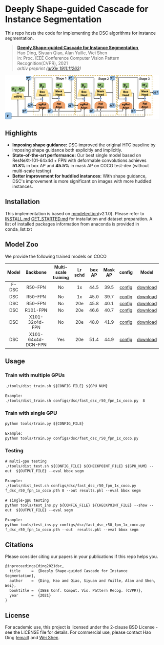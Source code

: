 # Deeply Shape-guided Cascade for Instance Segmentation
This repo hosts the code for implementing the DSC algorithms for instance segmentation.

> [**Deeply Shape-guided Cascade for Instance Segmentation**](https://arxiv.org/abs/1911.11263),            
> Hao Ding, Siyuan Qiao, Alan Yuille, Wei Shen   
> In: Proc. IEEE Conference Computer Vision Pattern Recognition(CVPR), 2021  
> *arXiv preprint ([arXiv 1911.11263](https://arxiv.org/abs/1911.11263))*  

![architecture](img/DSC_top.png)

## Highlights
- **Imposing shape guidance:**  DSC improved the original HTC baseline by imposing shape guidance both explicitly and implicitly.
- **State-of-the-art performance:** Our best single model based on ResNeXt-101-64x4d + FPN with deformable convolutions achieves **51.8%** in box AP and **45.5%** in mask AP on COCO test-dev (without multi-scale testing)
- **Better improvement for huddled instances:** With shape guidance, DSC's improvement is more significant on images with more huddled instances.

## Installation
This implementation is based on [mmdetection](https://github.com/open-mmlab/mmdetection)(v2.1.0). Please refer to [INSTALL.md](https://github.com/open-mmlab/mmdetection/blob/v2.1.0/docs/install.md) [GET_STARTED.md](https://github.com/open-mmlab/mmdetection/blob/v2.1.0/docs/install.md) for installation and dataset preparation. A list of installed packages information from anaconda is provided in conda_list.txt

## Model Zoo
We provide the following trained models on COCO

Model | Backbone | Multi-scale training | Lr schd | box AP | Mask AP | config | Model
:---: |:---:|:---:|:---:|:---: |:---: |:---: |:---:
F-DSC| R50-FPN | No | 1x | 44.5 | 39.5 | [config](configs/dsc/fast_dsc_r50_fpn_1x_coco.py) | [download](https://www.icloud.com/iclouddrive/05yKomhpHgJtq0id3c_w0DfsA#f_dsc_r50_fpn_1x_coco)
 DSC | R50-FPN | No | 1x | 45.0 | 39.7 | [config](configs/dsc/dsc_r50_fpn_1x_coco.py) | [download](https://www.icloud.com/iclouddrive/0kqiw-jYtZypTv8VwiXtJN8RQ#dsc_r50_fpn_1x_coco)
 DSC | R50-FPN | No | 20e | 45.8 | 40.1 | [config](configs/dsc/dsc_r50_fpn_20e_coco.py) | [download](https://www.icloud.com/iclouddrive/04KDNWYuoO5pDkklVASW3GKJA#dsc_r50_fpn_20e_coco)
 DSC | R101-FPN | No | 20e | 46.6 | 40.7 | [config](configs/dsc/dsc_r101_fpn_20e_coco.py) | [download](https://www.icloud.com/iclouddrive/0HZA9SZhQoLTn2tmLE9a3FpRA#dsc_r101_fpn_20e_coco)
 DSC | X101-32x4d-FPN | No | 20e | 48.0 | 41.9 | [config](configs/dsc/dsc_x101_32x4d_fpn_20e_coco.py) | [download](https://www.icloud.com/iclouddrive/0550mLVMlTdYzldo0G72swJZA#dsc_x101_32x4d_fpn_20e_coco)
 DSC | X101-64x4d-DCN-FPN | Yes | 20e | 51.4 | 44.9 | [config](configs/dsc/dsc_x101_64x4d_fpn_dconv_c3-c5_mstrain_400_1400_16x1_20e_coco.py) | [download](https://www.icloud.com/iclouddrive/0DXqitbQT0s2FMBg4n6-0R9CQ#dsc_x101_64x4d_fpn_dconv_c3-c5_mstrain_400_1400_16x1_20e_coco)


## Usage

### Train with multiple GPUs
    ./tools/dist_train.sh ${CONFIG_FILE} ${GPU_NUM}

    Example: 
    ./tools/dist_train.sh configs/dsc/fast_dsc_r50_fpn_1x_coco.py  8

### Train with single GPU
    python tools/train.py ${CONFIG_FILE}
    
    Example:
    python tools/train.py configs/dsc/fast_dsc_r50_fpn_1x_coco.py

### Testing
    # multi-gpu testing
    ./tools/dist_test.sh ${CONFIG_FILE} ${CHECKPOINT_FILE} ${GPU_NUM} --out  ${OUTPUT_FILE} --eval bbox segm
    
    Example: 
    ./tools/dist_test.sh configs/dsc/fast_dsc_r50_fpn_1x_coco.py  f_dsc_r50_fpn_1x_coco.pth 8 --out results.pkl --eval bbox segm

    # single-gpu testing
    python tools/test_ins.py ${CONFIG_FILE} ${CHECKPOINT_FILE} --show --out  ${OUTPUT_FILE} --eval segm
    
    Example: 
    python tools/test_ins.py configs/dsc/fast_dsc_r50_fpn_1x_coco.py  f_dsc_r50_fpn_1x_coco.pth --out  results.pkl --eval bbox segm

## Citations
Please consider citing our papers in your publications if this repo helps you. 
```
@inproceedings{ding2021dsc,
  title     =  {Deeply Shape-guided Cascade for Instance Segmentation},
  author    =  {Ding, Hao and Qiao, Siyuan and Yuille, Alan and Shen, Wei},
  booktitle =  {IEEE Conf. Comput. Vis. Pattern Recog. (CVPR)},
  year      =  {2021}
}
```

## License
For academic use, this project is licensed under the 2-clause BSD License - see the LICENSE file for details. For commercial use, please contact Hao Ding ([email](hding15@jhu.edu)) and  [Wei Shen](https://shenwei1231.github.io/).
